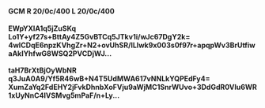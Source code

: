 #### GCM R 20/0c/400 L 20/0c/400
**EWpYXlA1q5jZuSKq**<br/>**Lo1Y+yf27s+BttAy4Z5GvBTCq5JTkv1i/wJc67DgY2k=**<br/>**4wlCDqE6npzKVhgZr+N2+ovUhSR/lLlwk9x003s0f97r+apqpWv3BrUtfiwaAkIYhfwG8WSQ2PVCDjWJ...**<br/><br/>
**taH7BrXtBjOyWbNR**<br/>**q3JuA0A9/Yf5R46wB+N4T5UdMWA617vNNLkYQPEdFy4=**<br/>**XumZaYq2FdEHY2jFvkDhnbXoFVju9aWjMC1SnrWUvo+3DdGdR0Vlu6WR1xUyNnC4lVSMvg5mPaF/n+Ly...**